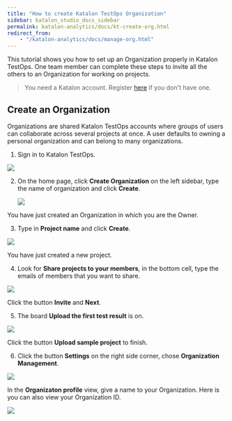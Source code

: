 ```yaml
---
title: "How to create Katalon TestOps Organization"
sidebar: katalon_studio_docs_sidebar
permalink: katalon-analytics/docs/kt-create-org.html
redirect_from:
    - "/katalon-analytics/docs/manage-org.html"
---
```


This tutorial shows you how to set up an Organization properly in Katalon TestOps. One team member can complete these steps to invite all the others to an Organization for working on projects.

> You need a Katalon account. Register [here](https://www.katalon.com/sign-up/) if you don't have one.

## Create an Organization

Organizations are shared Katalon TestOps accounts where groups of users can collaborate across several projects at once. A user defaults to owning a personal organization and can belong to many organizations.

1. Sign in to Katalon TestOps.

<img src="https://github.com/katalon-studio/docs-images/raw/1e86fafbb5ac1d4dc845598cc86ee24c9d99e86b/katalon-analytics/docs/setup-org-team-project/login_kat_testops.png" width="" height="">

2. On the home page, click **Create Organization** on the left sidebar, type the name of organization and click **Create**.

   <img src="https://github.com/katalon-studio/docs-images/raw/master/katalon-analytics/docs/setup-org-team-project/kt_create_org.png" width="" height="">

You have just created an Organization in which you are the Owner.

3. Type in **Project name** and click **Create**.

![](https://github.com/katalon-studio/docs-images/raw/master/katalon-analytics/docs/setup-org-team-project/kt_set_first_project.png)

You have just created a new project.

4. Look for **Share projects to your members**, in the bottom cell, type the emails of members that you want to share.

![](https://github.com/katalon-studio/docs-images/raw/master/katalon-analytics/docs/setup-org-team-project/kt_share_proj_member.png)

Click the button **Invite** and **Next**.

5. The board **Upload the first test result** is on. 

![](https://github.com/katalon-studio/docs-images/raw/master/katalon-analytics/docs/setup-org-team-project/kt_upload_first_test_result.png)

Click the button **Upload sample project** to finish.

6. Click the button **Settings** on the right side corner, chose **Organization Management**. 

![](https://github.com/katalon-studio/docs-images/raw/master/katalon-analytics/docs/setup-org-team-project/kt_set_org_management.png)

In the **Organizaton profile** view, give a name to your Organization. Here is you can also view your Organization ID.

   <img src="https://github.com/katalon-studio/docs-images/raw/1fcada24da81018e85826582cba92930f1042fdc/katalon-analytics/docs/setup-org-team-project/kt_org_profile.png" width="" height=""> 